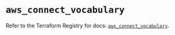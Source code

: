 # `aws_connect_vocabulary`

Refer to the Terraform Registry for docs: [`aws_connect_vocabulary`](https://registry.terraform.io/providers/hashicorp/aws/6.19.0/docs/resources/connect_vocabulary).
